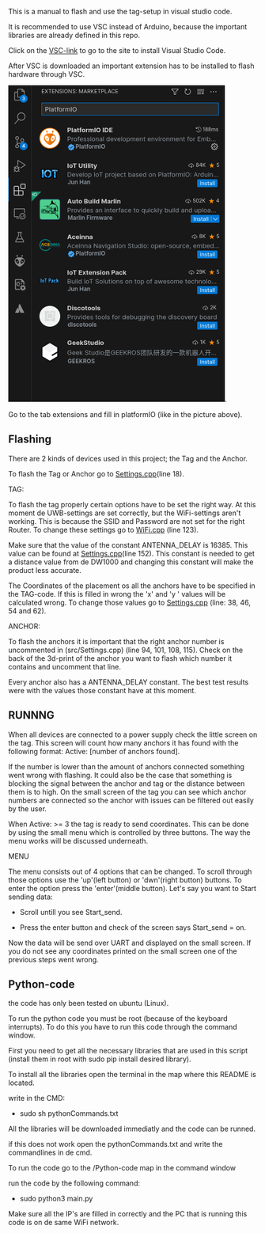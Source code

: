 This is a manual to flash and use the tag-setup in visual studio code.

It is recommended to use VSC instead of Arduino, because the important libraries are already defined in this repo.

Click on the [VSC-link](https://code.visualstudio.com/download) to go to the site to install Visual Studio Code.

After VSC is downloaded an important extension has to be installed to flash hardware through VSC. 

![Go to the tab extensions and fill in platformIO](PlatformExtension.png).

Go to the tab extensions and fill in platformIO (like in the picture above).

Flashing
-
There are 2 kinds of devices used in this project; the Tag and the Anchor.

To flash the Tag or Anchor go to [Settings.cpp](src/Settings.cpp)(line 18).

TAG:

To flash the tag properly certain options have to be set the right way. At this moment de UWB-settings are set correctly, but the WiFi-settings aren't working. This is because the SSID and Password are not set for the right Router. To change these settings go to [WiFi.cpp](src/Wifi.cpp) (line 123).

Make sure that the value of the constant ANTENNA_DELAY is 16385. This value can be found at [Settings.cpp](src/Settings.cpp)(line 152). This constant is needed to get a distance value from de DW1000 and changing this constant will make the product less accurate.  

The Coordinates of the placement os all the anchors have to be specified in the TAG-code. If this is filled in wrong the 'x' and 'y ' values will be calculated wrong. To change those values go to [Settings.cpp](src/Settings.cpp) (line: 38, 46, 54 and 62).

ANCHOR:

To flash the anchors it is important that the right anchor number is uncommented in (src/Settings.cpp) (line 94, 101, 108, 115). Check on the back of the 3d-print of the anchor you want to flash which number it contains and uncomment that line.

Every anchor also has a ANTENNA_DELAY constant. The best test results were with the values those constant have at this moment. 

RUNNNG
-
When all devices are connected to a power supply check the little screen on the tag. This screen will count how many anchors it has found with the following format: Active: [number of anchors found]. 

If the number is lower than the amount of anchors connected something went wrong with flashing. It could also be the case that something is blocking the signal between the anchor and tag or the distance between them is to high. On the small screen of the tag you can see which anchor numbers are connected so the anchor with issues can be filtered out easily by the user.

When Active: >= 3 the tag is ready to send coordinates. This can be done by using the small menu which is controlled by three buttons. The way the menu works will be discussed underneath.

MENU

The menu consists out of 4 options that can be changed. To scroll through those options use the 'up'(left button) or 'dwn'(right button) buttons. To enter the option press the 'enter'(middle button). Let's say you want to Start sending data:

- Scroll untill you see Start_send.

- Press the enter button and check of the screen says Start_send = on.

Now the data will be send over UART and displayed on the small screen. If you do not see any coordinates printed on the small screen one of the previous steps went wrong.

Python-code
-
the code has only been tested on ubuntu (Linux). 

To run the python code you must be root (because of the keyboard interrupts). To do this you have to run this code through the command window.

First you need to get all the necessary libraries that are used in this script (install them in root with sudo pip install desired library).

To install all the libraries open the terminal in the map where this README is located.

write in the CMD:	 
- sudo sh pythonCommands.txt

All the libraries will be downloaded immediatly and the code can be runned.

if this does not work open the pythonCommands.txt and write the commandlines in de cmd.

To run the code go to the /Python-code map in the command window

run the code by the following command:

-	sudo python3 main.py

Make sure all the IP's are filled in correctly and the PC that is running this code is on de same WiFi network.




